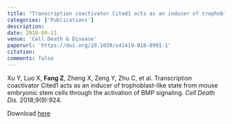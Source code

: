 ```yaml
---
title: "Transcription coactivator Cited1 acts as an inducer of trophoblast-like state from mouse embryonic stem cells through the activation of BMP signaling"
categories: ['Publications']
description: 
date: 2018-09-11
venue: 'Cell Death & Disease'
paperurl: 'https://doi.org/10.1038/s41419-018-0991-1'
citation: 
comments: false
---
```


Xu Y, Luo X, **Fang Z**, Zheng X, Zeng Y, Zhu C, et al. Transcription coactivator Cited1 acts as an inducer of trophoblast-like state from mouse embryonic stem cells through the activation of BMP signaling. *Cell Death Dis.* 2018;9(9):924.

Download [here](https://doi.org/10.1038/s41419-018-0991-1)